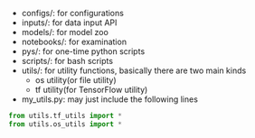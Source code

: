 - configs/: for configurations
- inputs/: for data input API
- models/: for model zoo
- notebooks/: for examination
- pys/: for one-time python scripts
- scripts/: for bash scripts
- utils/: for utility functions, basically there are two main kinds
  - os utility(or file utility)
  - tf utility(for TensorFlow utility)
- my_utils.py: may just include the following lines
```Python
from utils.tf_utils import *
from utils.os_utils import *
```
